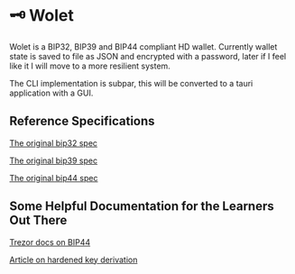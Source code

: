 # 🗝️ Wolet

Wolet is a BIP32, BIP39 and BIP44 compliant HD wallet. Currently wallet state is saved to file as JSON and encrypted with a password, later if I feel like it I will move to a more resilient system.

The CLI implementation is subpar, this will be converted to a tauri application with a GUI.

## Reference Specifications

[The original bip32 spec](https://github.com/satoshilabs/slips/blob/master/slip-0032.md)

[The original bip39 spec](https://github.com/satoshilabs/slips/blob/master/slip-0039.md)

[The original bip44 spec](https://github.com/satoshilabs/slips/blob/master/slip-0044.md)

## Some Helpful Documentation for the Learners Out There

[Trezor docs on BIP44](https://trezor.io/learn/a/what-is-bip44)

[Article on hardened key derivation](https://medium.com/@blainemalone01/hd-wallets-why-hardened-derivation-matters-89efcdc71671)
